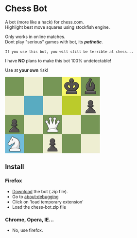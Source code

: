 # Chess Bot

A bot (more like a hack) for chess.com.<br>
Highlight best move squares using stockfish engine.

Only works in online matches.<br>
Dont play "serious" games with bot, its _**pathetic**_.

`If you use this bot, you will still be terrible at chess...`

I have **NO** plans to make this bot 100% undetectable!

Use at **your own** risk!

<img height=250 src="images/banner.png">

## **Install**

### Firefox

- [Download](https://github.com/vanflux/chess-bot/releases/download/chess-bot-pre/chess-bot.zip) the bot (.zip file).
- Go to [about:debugging](about:debugging)
- Click on 'load temporary extension'
- Load the chess-bot.zip file

### Chrome, Opera, IE...

- No, use firefox.
